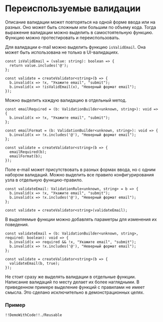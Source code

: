 # Переиспользуемые валидации

Описание валидации может повторяться на одной форме ввода или на разных.
Оно может быть сложным или большим по объему кода.
Тогда выражение валидации можно выделить в самостоятельную функцию.
Функцию можно протестировать и переиспользовать.

Для валидации e-mail можно выделить функцию `isValidEmail`.
Она может быть использована не только в UI-валидациях.

    const isValidEmail = (value: string): boolean => {
      return value.includes('@');
    };

    const validate = createValidator<string>(b => {
      b.invalid(x => !x, "Укажите email", "submit");
      b.invalid(x => !isValidEmail(x), "Неверный формат email");
    });

Можно выделить каждую валидацию в отдельный метод.

    const emailRequired = (b: ValidationBuilder<unknown, string>): void => {
      b.invalid(x => !x, "Укажите email", "submit");
    };

    const emailFormat = (b: ValidationBuilder<unknown, string>): void => {
      b.invalid(x => !x.includes('@'), "Неверный формат email");
    };

    const validate = createValidator<string>(b => {
      emailRequired(b);
      emailFormat(b);
    });

Поле e-mail может присутствовать в разных формах ввода, но с одним набором валидаций.
Можно выделить все правило конфигурирования узла в отдельную функцию-правило.

    const validateEmail: ValidationRule<unknown, string> = b => {
      b.invalid(x => !x, "Укажите email", "submit");
      b.invalid(x => !x.includes('@'), "Неверный формат email");
    };

    const validate = createValidator<string>(validateEmail);

В выделяемые функции можно добавлять параметры для изменения их поведения.

    const validateEmail = (b: ValidationBuilder<unknown, string>, required: boolean): void => {
      b.invalid(x => required && !x, "Укажите email", "submit");
      b.invalid(x => !x.includes('@'), "Неверный формат email");
    };

    const validate = createValidator<string>(b => {
      validateEmail(b, true);
    });

Не стоит сразу же выделять валидации в отдельные функции.
Написание валидаций по месту делает их более наглядными.
В приведенном примере выделение функций с правилами не имеет смысла.
Это сделано исключительно в демонстрационных целях.

### Пример

    !!DemoWithCode!!./Reusable

